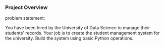 ### Project Overview

problem statement:

You have been hired by the University of Data Science to manage their students' records. Your job is to create the student management system for the university. Build the system using basic Python operations.


